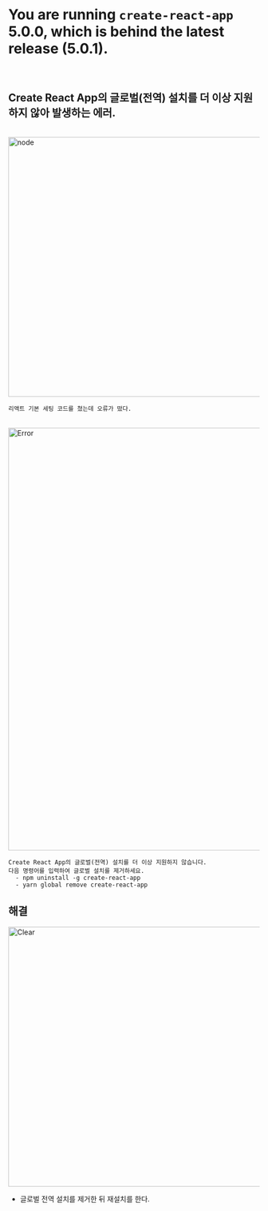 # You are running `create-react-app` 5.0.0, which is behind the latest release (5.0.1).

<br />

  ## Create React App의 글로벌(전역) 설치를 더 이상 지원하지 않아 발생하는 에러.
  
  <br />
  
  <img width="520" alt="node" src="https://user-images.githubusercontent.com/94499416/166394574-5fb41af7-ef53-43b9-8d27-6ad0ef7d8a3d.png">
  
    리액트 기본 세팅 코드를 쳤는데 오류가 떴다.
    
  <br />
  
  <img width="846" alt="Error" src="https://user-images.githubusercontent.com/94499416/166394681-cf5edb37-dc4e-4adf-befb-79b1b6aeeecc.png">
  
    Create React App의 글로벌(전역) 설치를 더 이상 지원하지 않습니다.
    다음 명령어를 입력하여 글로벌 설치를 제거하세요. 
      - npm uninstall -g create-react-app 
      - yarn global remove create-react-app
      
      
 ## 해결
 <img width="520" alt="Clear" src="https://user-images.githubusercontent.com/94499416/166394762-53ac5927-8a7d-4755-bd13-afea49226c94.png">
 
  * 글로벌 전역 설치를 제거한 뒤 재설치를 한다.
